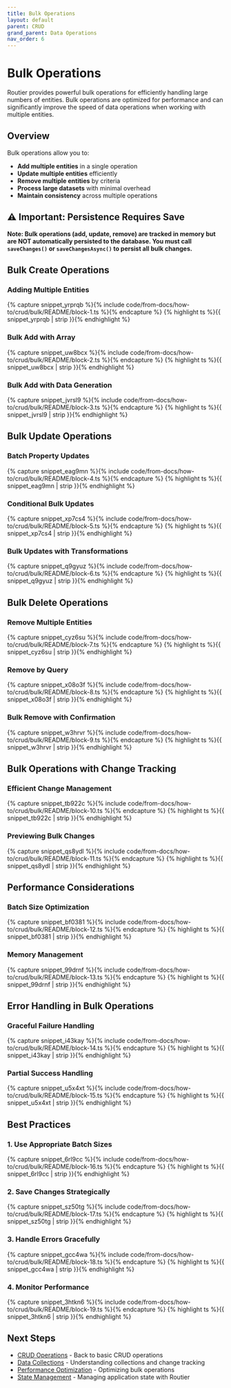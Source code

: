 ```yaml
---
title: Bulk Operations
layout: default
parent: CRUD
grand_parent: Data Operations
nav_order: 6
---
```


# Bulk Operations

Routier provides powerful bulk operations for efficiently handling large numbers of entities. Bulk operations are optimized for performance and can significantly improve the speed of data operations when working with multiple entities.

## Overview

Bulk operations allow you to:

- **Add multiple entities** in a single operation
- **Update multiple entities** efficiently
- **Remove multiple entities** by criteria
- **Process large datasets** with minimal overhead
- **Maintain consistency** across multiple operations

## ⚠️ Important: Persistence Requires Save

**Note: Bulk operations (add, update, remove) are tracked in memory but are NOT automatically persisted to the database. You must call `saveChanges()` or `saveChangesAsync()` to persist all bulk changes.**

## Bulk Create Operations

### Adding Multiple Entities

{% capture snippet_yrprqb %}{% include code/from-docs/how-to/crud/bulk/README/block-1.ts %}{% endcapture %}
{% highlight ts %}{{ snippet_yrprqb  | strip }}{% endhighlight %}

### Bulk Add with Array

{% capture snippet_uw8bcx %}{% include code/from-docs/how-to/crud/bulk/README/block-2.ts %}{% endcapture %}
{% highlight ts %}{{ snippet_uw8bcx  | strip }}{% endhighlight %}

### Bulk Add with Data Generation

{% capture snippet_jvrsl9 %}{% include code/from-docs/how-to/crud/bulk/README/block-3.ts %}{% endcapture %}
{% highlight ts %}{{ snippet_jvrsl9  | strip }}{% endhighlight %}

## Bulk Update Operations

### Batch Property Updates

{% capture snippet_eag9mn %}{% include code/from-docs/how-to/crud/bulk/README/block-4.ts %}{% endcapture %}
{% highlight ts %}{{ snippet_eag9mn  | strip }}{% endhighlight %}

### Conditional Bulk Updates

{% capture snippet_xp7cs4 %}{% include code/from-docs/how-to/crud/bulk/README/block-5.ts %}{% endcapture %}
{% highlight ts %}{{ snippet_xp7cs4  | strip }}{% endhighlight %}

### Bulk Updates with Transformations

{% capture snippet_q9gyuz %}{% include code/from-docs/how-to/crud/bulk/README/block-6.ts %}{% endcapture %}
{% highlight ts %}{{ snippet_q9gyuz  | strip }}{% endhighlight %}

## Bulk Delete Operations

### Remove Multiple Entities

{% capture snippet_cyz6su %}{% include code/from-docs/how-to/crud/bulk/README/block-7.ts %}{% endcapture %}
{% highlight ts %}{{ snippet_cyz6su  | strip }}{% endhighlight %}

### Remove by Query

{% capture snippet_x08o3f %}{% include code/from-docs/how-to/crud/bulk/README/block-8.ts %}{% endcapture %}
{% highlight ts %}{{ snippet_x08o3f  | strip }}{% endhighlight %}

### Bulk Remove with Confirmation

{% capture snippet_w3hrvr %}{% include code/from-docs/how-to/crud/bulk/README/block-9.ts %}{% endcapture %}
{% highlight ts %}{{ snippet_w3hrvr  | strip }}{% endhighlight %}

## Bulk Operations with Change Tracking

### Efficient Change Management

{% capture snippet_tb922c %}{% include code/from-docs/how-to/crud/bulk/README/block-10.ts %}{% endcapture %}
{% highlight ts %}{{ snippet_tb922c  | strip }}{% endhighlight %}

### Previewing Bulk Changes

{% capture snippet_qs8ydl %}{% include code/from-docs/how-to/crud/bulk/README/block-11.ts %}{% endcapture %}
{% highlight ts %}{{ snippet_qs8ydl  | strip }}{% endhighlight %}

## Performance Considerations

### Batch Size Optimization

{% capture snippet_bf0381 %}{% include code/from-docs/how-to/crud/bulk/README/block-12.ts %}{% endcapture %}
{% highlight ts %}{{ snippet_bf0381  | strip }}{% endhighlight %}

### Memory Management

{% capture snippet_99drnf %}{% include code/from-docs/how-to/crud/bulk/README/block-13.ts %}{% endcapture %}
{% highlight ts %}{{ snippet_99drnf  | strip }}{% endhighlight %}

## Error Handling in Bulk Operations

### Graceful Failure Handling

{% capture snippet_i43kay %}{% include code/from-docs/how-to/crud/bulk/README/block-14.ts %}{% endcapture %}
{% highlight ts %}{{ snippet_i43kay  | strip }}{% endhighlight %}

### Partial Success Handling

{% capture snippet_u5x4xt %}{% include code/from-docs/how-to/crud/bulk/README/block-15.ts %}{% endcapture %}
{% highlight ts %}{{ snippet_u5x4xt  | strip }}{% endhighlight %}

## Best Practices

### 1. **Use Appropriate Batch Sizes**

{% capture snippet_6rl9cc %}{% include code/from-docs/how-to/crud/bulk/README/block-16.ts %}{% endcapture %}
{% highlight ts %}{{ snippet_6rl9cc  | strip }}{% endhighlight %}

### 2. **Save Changes Strategically**

{% capture snippet_sz50tg %}{% include code/from-docs/how-to/crud/bulk/README/block-17.ts %}{% endcapture %}
{% highlight ts %}{{ snippet_sz50tg  | strip }}{% endhighlight %}

### 3. **Handle Errors Gracefully**

{% capture snippet_gcc4wa %}{% include code/from-docs/how-to/crud/bulk/README/block-18.ts %}{% endcapture %}
{% highlight ts %}{{ snippet_gcc4wa  | strip }}{% endhighlight %}

### 4. **Monitor Performance**

{% capture snippet_3htkn6 %}{% include code/from-docs/how-to/crud/bulk/README/block-19.ts %}{% endcapture %}
{% highlight ts %}{{ snippet_3htkn6  | strip }}{% endhighlight %}

## Next Steps

- [CRUD Operations](../README.md) - Back to basic CRUD operations
- [Data Collections](../../data-collections/) - Understanding collections and change tracking
- [Performance Optimization](../../../advanced-features/performance-profiling/) - Optimizing bulk operations
- [State Management](../state-management/) - Managing application state with Routier
